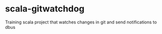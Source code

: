 scala-gitwatchdog
=================

Training scala project that watches changes in git and send notifications to dbus